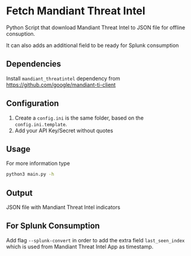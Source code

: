 # Fetch Mandiant Threat Intel

Python Script that download Mandiant Threat Intel to JSON file for offline consuption.

It can also adds an additional field to be ready for Splunk consumption

## Dependencies

Install `mandiant_threatintel` dependency from https://github.com/google/mandiant-ti-client

## Configuration

1. Create a `config.ini` is the same folder, based on the `config.ini.template`.
2. Add your API Key/Secret without quotes

## Usage

For more information type
```bash 
python3 main.py -h
```

## Output

JSON file with Mandiant Threat Intel indicators


## For Splunk Consumption

Add flag `--splunk-convert` in order to add the extra field `last_seen_index` which is used from Mandiant Threat Intel App as timestamp.